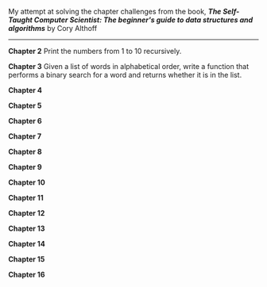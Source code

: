 My attempt at solving the chapter challenges from the book, 
***The Self-Taught Computer Scientist: The beginner's guide to data structures and algorithms***
by Cory Althoff

---

**Chapter 2**
Print the numbers from 1 to 10 recursively.

**Chapter 3**
Given a list of words in alphabetical order, write a function that performs a binary search for a word and returns whether it is in the list.

**Chapter 4**


**Chapter 5**


**Chapter 6**


**Chapter 7**


**Chapter 8**


**Chapter 9**


**Chapter 10**


**Chapter 11**


**Chapter 12**


**Chapter 13**


**Chapter 14**


**Chapter 15**


**Chapter 16**